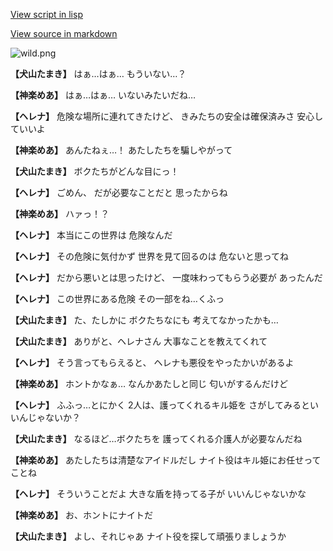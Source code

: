[View script in lisp](../scripts/202203023.txt)

[View source in markdown](202203023.md)

![wild.png](../images/backgrounds/wild.png)

**【犬山たまき】**
はぁ…はぁ…
もういない…？

**【神楽めあ】**
はぁ…はぁ…
いないみたいだね…

**【ヘレナ】**
危険な場所に連れてきたけど、
きみたちの安全は確保済みさ
安心していいよ

**【神楽めあ】**
あんたねぇ…！
あたしたちを騙しやがって

**【犬山たまき】**
ボクたちがどんな目にっ！

**【ヘレナ】**
ごめん、
だが必要なことだと
思ったからね

**【神楽めあ】**
ハァっ！？

**【ヘレナ】**
本当にこの世界は
危険なんだ

**【ヘレナ】**
その危険に気付かず
世界を見て回るのは
危ないと思ってね

**【ヘレナ】**
だから悪いとは思ったけど、
一度味わってもらう必要が
あったんだ

**【ヘレナ】**
この世界にある危険
その一部をね…くふっ

**【犬山たまき】**
た、たしかに
ボクたちなにも
考えてなかったかも…

**【犬山たまき】**
ありがと、ヘレナさん
大事なことを教えてくれて

**【ヘレナ】**
そう言ってもらえると、
ヘレナも悪役をやったかいがあるよ

**【神楽めあ】**
ホントかなぁ…
なんかあたしと同じ
匂いがするんだけど

**【ヘレナ】**
ふふっ…とにかく
2人は、護ってくれるキル姫を
さがしてみるといいんじゃないか？

**【犬山たまき】**
なるほど…ボクたちを
護ってくれる介護人が必要なんだね

**【神楽めあ】**
あたしたちは清楚なアイドルだし
ナイト役はキル姫にお任せってことね

**【ヘレナ】**
そういうことだよ
大きな盾を持ってる子が
いいんじゃないかな

**【神楽めあ】**
お、ホントにナイトだ

**【犬山たまき】**
よし、それじゃあ
ナイト役を探して頑張りましょうか
